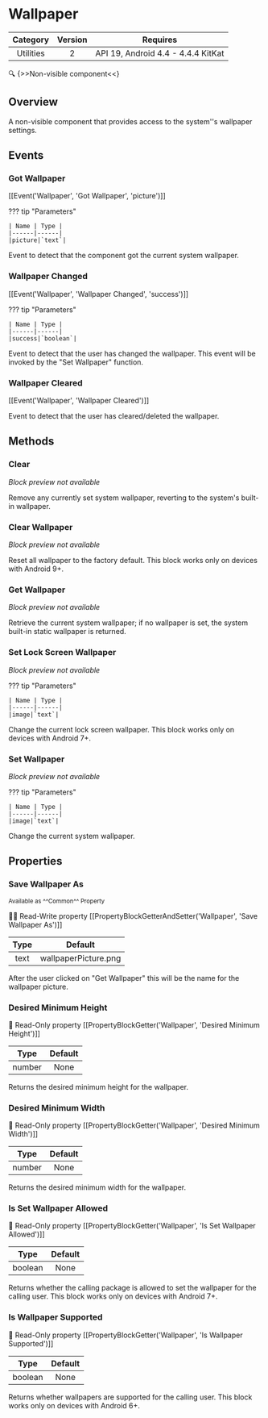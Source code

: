 # Wallpaper

| Category | Version | Requires |
|:--------:|:-------:|:--------:|
|Utilities|2|API 19, Android 4.4 - 4.4.4 KitKat|

:mag: {>>Non-visible component<<}

## Overview

A non-visible component that provides access to the system''s wallpaper settings.

## Events

### Got Wallpaper

[[Event('Wallpaper', 'Got Wallpaper', 'picture')]]

??? tip "Parameters"

    | Name | Type |
    |------|------|
    |picture|`text`|


Event to detect that the component got the current system wallpaper.

### Wallpaper Changed

[[Event('Wallpaper', 'Wallpaper Changed', 'success')]]

??? tip "Parameters"

    | Name | Type |
    |------|------|
    |success|`boolean`|


Event to detect that the user has changed the wallpaper. This event will be invoked by the "Set Wallpaper" function.

### Wallpaper Cleared

[[Event('Wallpaper', 'Wallpaper Cleared')]]

Event to detect that the user has cleared/deleted the wallpaper.

## Methods

### Clear

_Block preview not available_

Remove any currently set system wallpaper, reverting to the system's built-in wallpaper.

### Clear Wallpaper

_Block preview not available_

Reset all wallpaper to the factory default. This block works only on devices with Android 9+.

### Get Wallpaper

_Block preview not available_

Retrieve the current system wallpaper; if no wallpaper is set, the system built-in static wallpaper is returned.

### Set Lock Screen Wallpaper

_Block preview not available_

??? tip "Parameters"

    | Name | Type |
    |------|------|
    |image|`text`|


Change the current lock screen wallpaper. This block works only on devices with Android 7+.

### Set Wallpaper

_Block preview not available_

??? tip "Parameters"

    | Name | Type |
    |------|------|
    |image|`text`|


Change the current system wallpaper.

## Properties

### Save Wallpaper As

<small>Available as ^^Common^^ Property</small>

:eyes::pencil: Read-Write property
[[PropertyBlockGetterAndSetter('Wallpaper', 'Save Wallpaper As')]]

| Type | Default |
|:----:|:-------:|
|text|wallpaperPicture.png|

After the user clicked on "Get Wallpaper" this will be the name for the wallpaper picture.

### Desired Minimum Height

:eyes: Read-Only property
[[PropertyBlockGetter('Wallpaper', 'Desired Minimum Height')]]

| Type | Default |
|:----:|:-------:|
|number|None|

Returns the desired minimum height for the wallpaper.

### Desired Minimum Width

:eyes: Read-Only property
[[PropertyBlockGetter('Wallpaper', 'Desired Minimum Width')]]

| Type | Default |
|:----:|:-------:|
|number|None|

Returns the desired minimum width for the wallpaper.

### Is Set Wallpaper Allowed

:eyes: Read-Only property
[[PropertyBlockGetter('Wallpaper', 'Is Set Wallpaper Allowed')]]

| Type | Default |
|:----:|:-------:|
|boolean|None|

Returns whether the calling package is allowed to set the wallpaper for the calling user. This block works only on devices with Android 7+.

### Is Wallpaper Supported

:eyes: Read-Only property
[[PropertyBlockGetter('Wallpaper', 'Is Wallpaper Supported')]]

| Type | Default |
|:----:|:-------:|
|boolean|None|

Returns whether wallpapers are supported for the calling user. This block works only on devices with Android 6+.